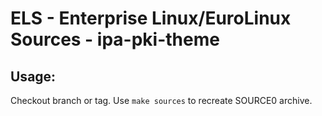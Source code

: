 # ELS - Enterprise Linux/EuroLinux Sources - ipa-pki-theme
 
## Usage:
  Checkout branch or tag. Use `make sources` to recreate  SOURCE0 archive.
